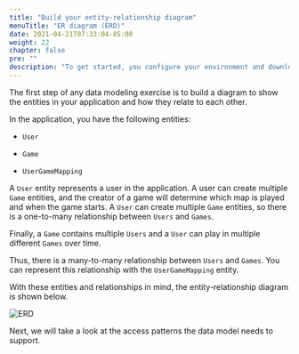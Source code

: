```yaml
---
title: "Build your entity-relationship diagram"
menuTitle: "ER diagram (ERD)"
date: 2021-04-21T07:33:04-05:00
weight: 22
chapter: false
pre: ""
description: "To get started, you configure your environment and download code that you use during the lab."
---
```


The first step of any data modeling exercise is to build a diagram to show the entities in your application and how they relate to each other.

In the application, you have the following entities:

- `User`

- `Game`

- `UserGameMapping`

A `User` entity represents a user in the application. A user can create multiple `Game` entities, and the creator of a game will determine which map is played and when the game starts. A `User` can create multiple `Game` entities, so there is a one-to-many relationship between `Users` and `Games`.

Finally, a `Game` contains multiple `Users` and a `User` can play in multiple different `Games` over time. 

Thus, there is a many-to-many relationship between `Users` and `Games`. You can represent this relationship with the `UserGameMapping` entity.

With these entities and relationships in mind, the entity-relationship diagram is shown below.

![ERD](/images/game-player-data/plan-model/erd.png)

Next, we will take a look at the access patterns the data model needs to support.